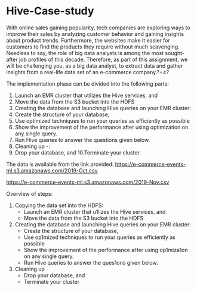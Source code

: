 # Hive-Case-study
With online sales gaining popularity, tech companies are exploring ways to improve their sales by analyzing customer behavior and gaining insights about product trends. Furthermore, the websites make it easier for customers to find the products they require without much scavenging. Needless to say, the role of big data analysts is among the most sought-after job profiles of this decade. Therefore, as part of this assignment, we will be challenging you, as a big data analyst, to extract data and gather insights from a real-life data set of an e-commerce company.?÷≥?

The implementation phase can be divided into the following parts:
1. Launch an EMR cluster that utilizes the Hive services, and
2. Move the data from the S3 bucket into the HDFS
3. Creating the database and launching Hive queries on your EMR cluster:
4. Create the structure of your database,
5. Use optimized techniques to run your queries as efficiently as possible
6. Show the improvement of the performance after using optimization on any single query.
7. Run Hive queries to answer the questions given below.
8. Cleaning up -:
9. Drop your database, and
10.Terminate your cluster

The data is available from the link provided:
https://e-commerce-events-ml.s3.amazonaws.com/2019-Oct.csv 

https://e-commerce-events-ml.s3.amazonaws.com/2019-Nov.csv
  
Overview of steps:
1. Copying the data set into the HDFS:
   - Launch an EMR cluster that u1lizes the Hive services, and
   - Move the data from the S3 bucket into the HDFS
2. Creating the database and launching Hive queries on your EMR cluster:
   - Create the structure of your database,
   - Use op1mized techniques to run your queries as efficiently as possible
   - Show the improvement of the performance aHer using op1miza1on on any single query.
   - Run Hive queries to answer the ques1ons given below.
3. Cleaning up
   - Drop your database, and 
   - Terminate your cluster
